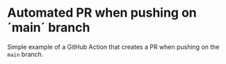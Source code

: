 # Automated PR when pushing on ´main´ branch

Simple example of a GitHub Action that creates a PR when pushing on the `main` branch.